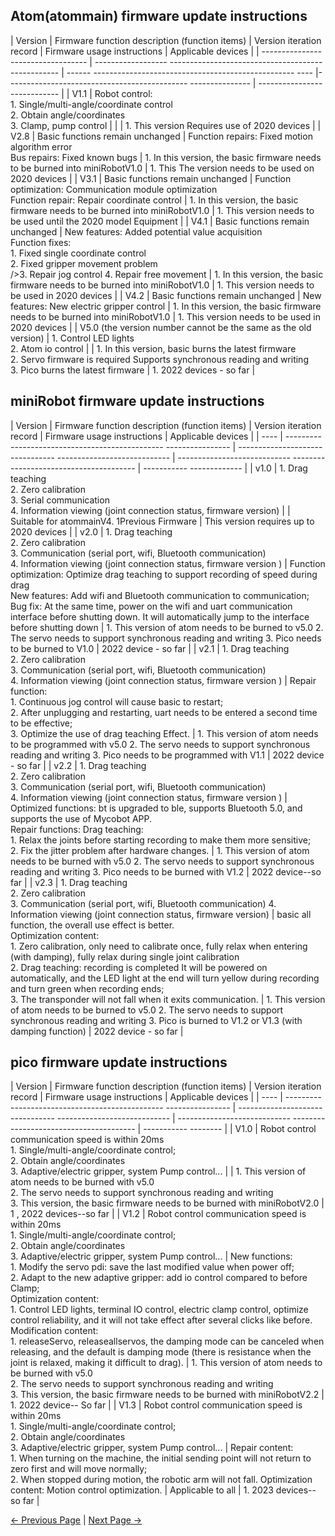 ## Atom(atommain) firmware update instructions

| Version | Firmware function description (function items) | Version iteration record | Firmware usage instructions | Applicable devices |
| ---------------------------------- | ------------------ -------------------------------------------------- | ------ -------------------------------------------------- ---- |--------------------------------------------- --------------- | ---------------------------- |
| V1.1 | Robot control:<br />1. Single/multi-angle/coordinate control<br /> 2. Obtain angle/coordinates<br />3. Clamp, pump control | | | 1. This version Requires use of 2020 devices |
| V2.8 | Basic functions remain unchanged | Function repairs: Fixed motion algorithm error<br />Bus repairs: Fixed known bugs | 1. In this version, the basic firmware needs to be burned into miniRobotV1.0 | 1. This The version needs to be used on 2020 devices |
| V3.1 | Basic functions remain unchanged | Function optimization: Communication module optimization<br /> Function repair: Repair coordinate control | 1. In this version, the basic firmware needs to be burned into miniRobotV1.0 | 1. This version needs to be used until the 2020 model Equipment |
| V4.1 | Basic functions remain unchanged | New features: Added potential value acquisition<br />Function fixes:<br />1. Fixed single coordinate control<br />2. Fixed gripper movement problem<br /> />3. Repair jog control 4. Repair free movement | 1. In this version, the basic firmware needs to be burned into miniRobotV1.0 | 1. This version needs to be used in 2020 devices |
| V4.2 | Basic functions remain unchanged | New features: New electric gripper control | 1. In this version, the basic firmware needs to be burned into miniRobotV1.0 | 1. This version needs to be used in 2020 devices |
| V5.0 (the version number cannot be the same as the old version) | 1. Control LED lights<br />2. Atom io control | | 1. In this version, basic burns the latest firmware<br />2. Servo firmware is required Supports synchronous reading and writing<br/>3. Pico burns the latest firmware | 1. 2022 devices - so far |



## miniRobot firmware update instructions

| Version | Firmware function description (function items) | Version iteration record | Firmware usage instructions | Applicable devices |
| ---- | ----------------------------------------------- ---------------- | -------------------------------- ---------------------------- | ---------------------------- --------------------------------------- | ----------- ------------- |
| v1.0 | 1. Drag teaching<br />2. Zero calibration<br />3. Serial communication<br /> 4. Information viewing (joint connection status, firmware version) | | Suitable for atommainV4. 1Previous Firmware | This version requires up to 2020 devices |
| v2.0 | 1. Drag teaching<br />2. Zero calibration<br />3. Communication (serial port, wifi, Bluetooth communication) <br />4. Information viewing (joint connection status, firmware version ) | Function optimization: Optimize drag teaching to support recording of speed during drag<br />New features: Add wifi and Bluetooth communication to communication; <br />Bug fix: At the same time, power on the wifi and uart communication interface before shutting down. It will automatically jump to the interface before shutting down | 1. This version of atom needs to be burned to v5.0 2. The servo needs to support synchronous reading and writing 3. Pico needs to be burned to V1.0 | 2022 device - so far |
| v2.1 | 1. Drag teaching<br /> 2. Zero calibration<br /> 3. Communication (serial port, wifi, Bluetooth communication)<br /> 4. Information viewing (joint connection status, firmware version ) | Repair function:<br />1. Continuous jog control will cause basic to restart;<br /> 2. After unplugging and restarting, uart needs to be entered a second time to be effective;<br /> 3. Optimize the use of drag teaching Effect. | 1. This version of atom needs to be programmed with v5.0 2. The servo needs to support synchronous reading and writing 3. Pico needs to be programmed with V1.1 | 2022 device - so far |
| v2.2 | 1. Drag teaching<br />2. Zero calibration<br />3. Communication (serial port, wifi, Bluetooth communication)<br /> 4. Information viewing (joint connection status, firmware version ) | Optimized functions: bt is upgraded to ble, supports Bluetooth 5.0, and supports the use of Mycobot APP. <br />Repair functions: Drag teaching:<br />1. Relax the joints before starting recording to make them more sensitive;<br />2. Fix the jitter problem after hardware changes. | 1. This version of atom needs to be burned with v5.0 2. The servo needs to support synchronous reading and writing 3. Pico needs to be burned with V1.2 | 2022 device--so far |
| v2.3 | 1. Drag teaching<br /> 2. Zero calibration<br /> 3. Communication (serial port, wifi, Bluetooth communication) 4. Information viewing (joint connection status, firmware version) | basic all function, the overall use effect is better. <br />Optimization content: <br />1. Zero calibration, only need to calibrate once, fully relax when entering (with damping), fully relax during single joint calibration<br /> 2. Drag teaching: recording is completed It will be powered on automatically, and the LED light at the end will turn yellow during recording and turn green when recording ends;<br /> 3. The transponder will not fall when it exits communication. | 1. This version of atom needs to be burned to v5.0 2. The servo needs to support synchronous reading and writing 3. Pico is burned to V1.2 or V1.3 (with damping function) | 2022 device - so far |







## pico firmware update instructions

| Version | Firmware function description (function items) | Version iteration record | Firmware usage instructions | Applicable devices |
| ---- | ----------------------------------------------- ---------------- | -------------------------------- ---------------------------- | ---------------------------- --------------------------------------- | ----------- -------- |
| V1.0 | Robot control communication speed is within 20ms<br />1. Single/multi-angle/coordinate control; <br />2. Obtain angle/coordinates<br />3. Adaptive/electric gripper, system Pump control... | | 1. This version of atom needs to be burned with v5.0 <br />2. The servo needs to support synchronous reading and writing<br />3. This version, the basic firmware needs to be burned with miniRobotV2.0 | 1 , 2022 devices--so far |
| V1.2 | Robot control communication speed is within 20ms<br />1. Single/multi-angle/coordinate control;<br /> 2. Obtain angle/coordinates<br />3. Adaptive/electric gripper, system Pump control... | New functions:<br /> 1. Modify the servo pdi: save the last modified value when power off;<br /> 2. Adapt to the new adaptive gripper: add io control compared to before Clamp; <br />Optimization content: <br />1. Control LED lights, terminal IO control, electric clamp control, optimize control reliability, and it will not take effect after several clicks like before. <br />Modification content:<br />1. releaseServo, releaseallservos, the damping mode can be canceled when releasing, and the default is damping mode (there is resistance when the joint is relaxed, making it difficult to drag). | 1. This version of atom needs to be burned with v5.0 <br />2. The servo needs to support synchronous reading and writing<br />3. This version, the basic firmware needs to be burned with miniRobotV2.2 | 1. 2022 device-- So far |
| V1.3 | Robot control communication speed is within 20ms<br />1. Single/multi-angle/coordinate control;<br /> 2. Obtain angle/coordinates<br />3. Adaptive/electric gripper, system Pump control... | Repair content: <br />1. When turning on the machine, the initial sending point will not return to zero first and will move normally; <br />2. When stopped during motion, the robotic arm will not fall. Optimization content: Motion control optimization. | Applicable to all | 1. 2023 devices--so far |



[← Previous Page](../../README.md) | [Next Page →](./2-burn_firmware.md)